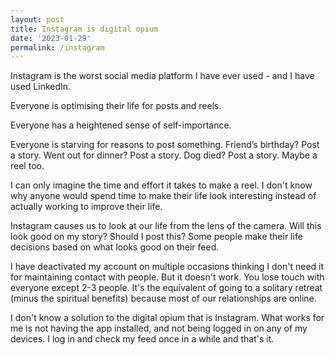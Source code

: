 ```yaml
---
layout: post
title: Instagram is digital opium
date: '2023-01-29'
permalink: /instagram
---
```


Instagram is the worst social media platform I have ever used - and I have used LinkedIn.

Everyone is optimising their life for posts and reels.

Everyone has a heightened sense of self-importance.

Everyone is starving for reasons to post something.
Friend’s birthday?
Post a story.
Went out for dinner?
Post a story.
Dog died?
Post a story. Maybe a reel too.

I can only imagine the time and effort it takes to make a reel.
I don't know why anyone would spend time to make their life look interesting instead of actually working to improve their life.

Instagram causes us to look at our life from the lens of the camera.
Will this look good on my story?
Should I post this?
Some people make their life decisions based on what looks good on their feed.

I have deactivated my account on multiple occasions thinking I don't need it for maintaining contact with people.
But it doesn't work.
You lose touch with everyone except 2-3 people.
It's the equivalent of going to a solitary retreat (minus the spiritual benefits) because most of our relationships are online.

I don't know a solution to the digital opium that is Instagram.
What works for me is not having the app installed, and not being logged in on any of my devices.
I log in and check my feed once in a while and that's it.
